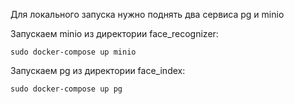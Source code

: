 Для локального запуска нужно поднять два сервиса pg и minio

Запускаем minio из директории face_recognizer:
```
sudo docker-compose up minio
```

Запускаем pg из директории face_index:
```
sudo docker-compose up pg
```


